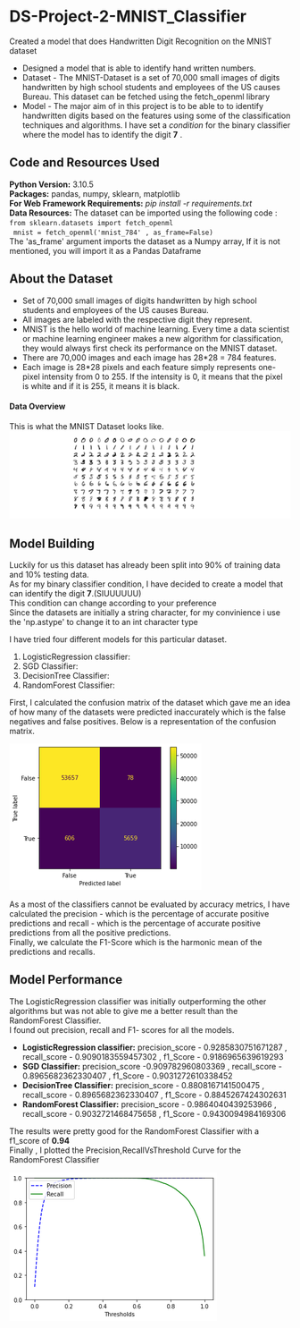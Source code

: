 # DS-Project-2-MNIST_Classifier
Created a model that does Handwritten Digit Recognition on the MNIST dataset

* Designed a model that is able to identify hand written numbers.
* Dataset - The MNIST-Dataset is a set of 70,000 small images of digits handwritten by high school students and employees of the US causes Bureau.
  This dataset can be fetched using the fetch_openml library  
* Model - The major aim of in this project is to be able to to identify handwritten digits based on the features using some of the classification techniques and algorithms. I have set a _condition_ for the binary classifier where the model has to identify the digit **7** . 

## Code and Resources Used ##
**Python Version:** 3.10.5 <br />
**Packages:** pandas, numpy, sklearn, matplotlib <br />
**For Web Framework Requirements:** _pip install -r requirements.txt_ <br />
**Data Resources:** The dataset can be imported using the following code : <br />
`from sklearn.datasets import fetch_openml` <br />
` mnist = fetch_openml('mnist_784' , as_frame=False)` <br />
The 'as_frame' argument imports the dataset as a Numpy array, If it is not mentioned, you will import it as a Pandas Dataframe

## About the Dataset ##
* Set of 70,000 small images of digits handwritten by high school students and employees of the US causes Bureau.
* All images are labeled with the respective digit they represent.
* MNIST is the hello world of machine learning. Every time a data scientist or machine learning engineer makes a new algorithm for classification, they would always first check its performance on the MNIST dataset.
* There are 70,000 images and each image has 28*28 = 784 features.
* Each image is 28*28 pixels and each feature simply represents one-pixel intensity from 0 to 255. If the intensity is 0, it means that the pixel is white and if it is 255, it means it is black.
#### Data Overview ####
This is what the MNIST Dataset looks like.
![Data](MNIST_data_overview.png "Data Overview")

## Model Building ##
Luckily for us this dataset has already been split into 90% of training data and 10% testing data. <br />
As for my binary classifier condition, I have decided to create a model that can identify the digit **7**.(SIUUUUUU) <br />
This condition can change according to your preference <br />
Since the datasets are initially a string character, for my convinience i use the 'np.astype' to change it to an int character type  <br />

I have tried four different models for this particular dataset. <br />
1. LogisticRegression classifier: <br />
2. SGD Classifier: <br />
3. DecisionTree Classifier: <br />
4. RandomForest Classifier: <br />

First, I calculated the confusion matrix of the dataset which gave me an idea of how many of the datasets were predicted inaccurately which is the false negatives and false positives. Below is a representation of the confusion matrix. <br />

![Data](confusion_matrix.png "Confusion Matrix")

As a most of the classifiers cannot be evaluated by accuracy metrics, I have calculated the precision -  which is the percentage of accurate positive predictions
and recall - which is the percentage of accurate positive predictions from all the positive predictions. <br />
Finally, we calculate the F1-Score which is the harmonic mean of the predictions and recalls.


## Model Performance ##
The LogisticRegression classifier was initially outperforming the other algorithms but was not able to give me a better result than the RandomForest Classifier. <br />
I found out precision, recall and F1- scores for all the models.
* **LogisticRegression classifier:**   precision_score - 0.9285830751671287 , recall_score - 0.9090183559457302 , f1_Score - 0.9186965639619293
* **SGD Classifier:** precision_score -0.909782960803369 , recall_score - 0.8965682362330407 , f1_Score - 0.9031272610338452
* **DecisionTree Classifier:** precision_score - 0.8808167141500475 , recall_score - 0.8965682362330407 , f1_Score - 0.8845267424302631
* **RandomForest Classifier:**  precision_score - 0.9864040439253966 , recall_score - 0.9032721468475658 , f1_Score - 0.9430094984169306

The results were pretty good for the RandomForest Classifier with a f1_score of **0.94** <br />
Finally , I plotted the Precision,RecallVsThreshold Curve for the RandomForest Classifier <br />

![Data](Prec_RecallVsThresh.png "Precision,RecallVsThreshold")
